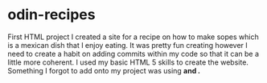 # odin-recipes
First HTML project 
I created a site for a recipe on how to make sopes which is a mexican dish that I enjoy eating. 
It was pretty fun creating however I need to create a habit on adding commits within my code so that it can be a little more coherent. 
I used my basic HTML 5 skills to create the website. Something I forgot to add onto my project was using <strong> and <em>.
  
